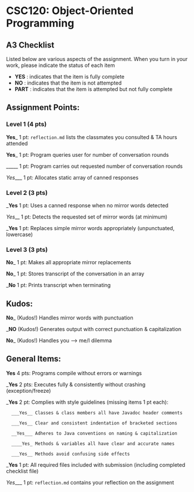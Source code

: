 # CSC120: Object-Oriented Programming
## A3 Checklist

Listed below are various aspects of the assignment.  When you turn in your work, please indicate the status of each item

- **YES** : indicates that the item is fully complete
- **NO** : indicates that the item is not attempted
- **PART** : indicates that the item is attempted but not fully complete


## Assignment Points:

### Level 1 (4 pts)

__Yes___ 1 pt: `reflection.md` lists the classmates you consulted & TA hours attended

__Yes___ 1 pt: Program queries user for number of conversation rounds

_____ 1 pt: Program carries out requested number of conversation rounds

_Yes____ 1 pt: Allocates static array of canned responses

### Level 2 (3 pts)

___Yes__ 1 pt: Uses a canned response when no mirror words detected

_Yes___ 1 pt: Detects the requested set of mirror words (at minimum)

___Yes__ 1 pt: Replaces simple mirror words appropriately (unpunctuated, lowercase)

### Level 3 (3 pts)

__No___ 1 pt: Makes all appropriate mirror replacements

__No___ 1 pt: Stores transcript of the conversation in an array

___No__ 1 pt: Prints transcript when terminating

## Kudos:

__No___ (Kudos!) Handles mirror words with punctuation

___NO__ (Kudos!) Generates output with correct punctuation & capitalization

__No___ (Kudos!) Handles you --> me/I dilemma



## General Items:

__Yes__ 4 pts: Programs compile without errors or warnings

___Yes__ 2 pts: Executes fully & consistently without crashing (exception/freeze)

___Yes__ 2 pt: Complies with style guidelines (missing items 1 pt each):

      ___Yes__ Classes & class members all have Javadoc header comments

      ___Yes__ Clear and consistent indentation of bracketed sections

      __Yes___ Adheres to Java conventions on naming & capitalization

      ____Yes_ Methods & variables all have clear and accurate names

      ___Yes__ Methods avoid confusing side effects

___Yes__ 1 pt: All required files included with submission (including completed checklist file)

_Yes____ 1 pt: `reflection.md` contains your reflection on the assignment
